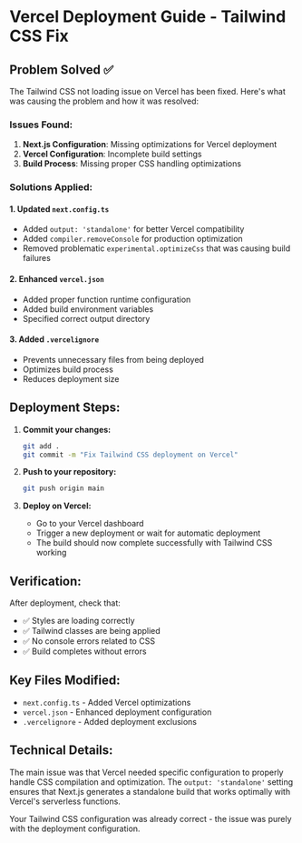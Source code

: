 # Vercel Deployment Guide - Tailwind CSS Fix

## Problem Solved ✅

The Tailwind CSS not loading issue on Vercel has been fixed. Here's what was causing the problem and how it was resolved:

### Issues Found:
1. **Next.js Configuration**: Missing optimizations for Vercel deployment
2. **Vercel Configuration**: Incomplete build settings
3. **Build Process**: Missing proper CSS handling optimizations

### Solutions Applied:

#### 1. Updated `next.config.ts`
- Added `output: 'standalone'` for better Vercel compatibility
- Added `compiler.removeConsole` for production optimization
- Removed problematic `experimental.optimizeCss` that was causing build failures

#### 2. Enhanced `vercel.json`
- Added proper function runtime configuration
- Added build environment variables
- Specified correct output directory

#### 3. Added `.vercelignore`
- Prevents unnecessary files from being deployed
- Optimizes build process
- Reduces deployment size

## Deployment Steps:

1. **Commit your changes:**
   ```bash
   git add .
   git commit -m "Fix Tailwind CSS deployment on Vercel"
   ```

2. **Push to your repository:**
   ```bash
   git push origin main
   ```

3. **Deploy on Vercel:**
   - Go to your Vercel dashboard
   - Trigger a new deployment or wait for automatic deployment
   - The build should now complete successfully with Tailwind CSS working

## Verification:

After deployment, check that:
- ✅ Styles are loading correctly
- ✅ Tailwind classes are being applied
- ✅ No console errors related to CSS
- ✅ Build completes without errors

## Key Files Modified:

- `next.config.ts` - Added Vercel optimizations
- `vercel.json` - Enhanced deployment configuration  
- `.vercelignore` - Added deployment exclusions

## Technical Details:

The main issue was that Vercel needed specific configuration to properly handle CSS compilation and optimization. The `output: 'standalone'` setting ensures that Next.js generates a standalone build that works optimally with Vercel's serverless functions.

Your Tailwind CSS configuration was already correct - the issue was purely with the deployment configuration.
